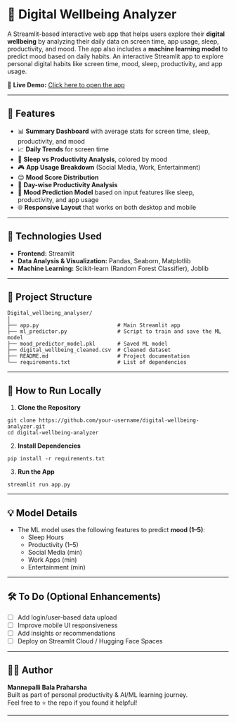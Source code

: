 
# 📱 Digital Wellbeing Analyzer

A Streamlit-based interactive web app that helps users explore their **digital wellbeing** by analyzing their daily data on screen time, app usage, sleep, productivity, and mood. The app also includes a **machine learning model** to predict mood based on daily habits.
An interactive Streamlit app to explore personal digital habits like screen time, mood, sleep, productivity, and app usage.

🔗 **Live Demo:** [Click here to open the app](https://mood-predictor-app.streamlit.app/)

---

## 🚀 Features

- 📊 **Summary Dashboard** with average stats for screen time, sleep, productivity, and mood  
- 📈 **Daily Trends** for screen time  
- 💼 **Sleep vs Productivity Analysis**, colored by mood  
- 🎮 **App Usage Breakdown** (Social Media, Work, Entertainment)  
- 😊 **Mood Score Distribution**  
- 📅 **Day-wise Productivity Analysis**  
- 🤖 **Mood Prediction Model** based on input features like sleep, productivity, and app usage  
- 🌐 **Responsive Layout** that works on both desktop and mobile

---

## 🧠 Technologies Used

- **Frontend:** Streamlit  
- **Data Analysis & Visualization:** Pandas, Seaborn, Matplotlib  
- **Machine Learning:** Scikit-learn (Random Forest Classifier), Joblib  

---

## 📂 Project Structure

```
Digital_wellbeing_analyser/
│
├── app.py                         # Main Streamlit app
├── ml_predictor.py                # Script to train and save the ML model
├── mood_predictor_model.pkl       # Saved ML model
├── digital_wellbeing_cleaned.csv  # Cleaned dataset
├── README.md                      # Project documentation
└── requirements.txt               # List of dependencies
```

---

## 🧪 How to Run Locally

1. **Clone the Repository**  
```
git clone https://github.com/your-username/digital-wellbeing-analyzer.git
cd digital-wellbeing-analyzer
```

2. **Install Dependencies**  
```
pip install -r requirements.txt
```

3. **Run the App**  
```
streamlit run app.py
```

---

## 💡 Model Details

- The ML model uses the following features to predict **mood (1–5)**:
  - Sleep Hours  
  - Productivity (1–5)  
  - Social Media (min)  
  - Work Apps (min)  
  - Entertainment (min)

---

## 🛠️ To Do (Optional Enhancements)

- [ ] Add login/user-based data upload
- [ ] Improve mobile UI responsiveness
- [ ] Add insights or recommendations
- [ ] Deploy on Streamlit Cloud / Hugging Face Spaces

---

## 👨‍💻 Author

**Mannepalli Bala Praharsha**  
Built as part of personal productivity & AI/ML learning journey.  
Feel free to ⭐ the repo if you found it helpful!

---

